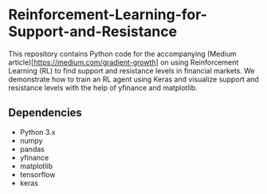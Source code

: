# Reinforcement-Learning-for-Support-and-Resistance

This repository contains Python code for the accompanying (Medium article)[https://medium.com/gradient-growth] on using Reinforcement Learning (RL) to find support and resistance levels in financial markets. We demonstrate how to train an RL agent using Keras and visualize support and resistance levels with the help of yfinance and matplotlib.

## Dependencies

- Python 3.x
- numpy
- pandas
- yfinance
- matplotlib
- tensorflow
- keras
